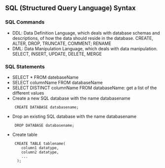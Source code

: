 ## SQL (Structured Query Language) Syntax

### SQL Commands
- DDL: Data Definition Language, which deals with database schemas and descriptions, of how the data should reside in the database. CREATE, ALTER, DROP, TRUNCATE, COMMENT; RENAME
- DML: Data Manipulation Language, which deals with data manipulation. SELECT, INSERT, UPDATE, DELETE, MERGE
  
### SQL Statements
- SELECT * FROM datebaseName
- SELECT columnName FROM databaseName
- SELECT DISTINCT columnName FROM databaseName: get a list of the different values
- Create a new SQL database with the name databasename
  ```
   CREATE DATABASE databasename;
  ```
- Drop an existing SQL database with the name databasename
  ```
   DROP DATABASE databasename;
  ```
- Create table
  ```
   CREATE TABLE tablename(
      column1 datatype,
      column2 datatype,
      ...
    );
  ```
